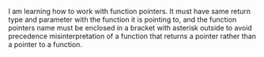 I am learning how to work with function pointers. It must have same return type and parameter with the function it is pointing to, and the function pointers name must be enclosed in a bracket with asterisk outside to avoid precedence misinterpretation of a function that returns a pointer rather than a pointer to a function.
